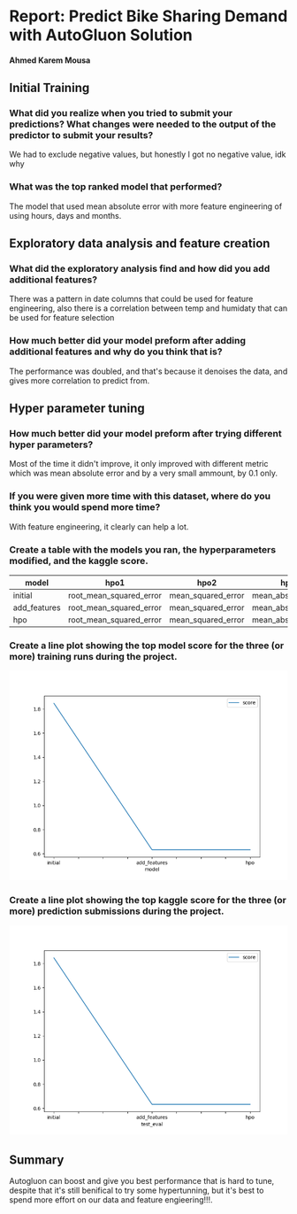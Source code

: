 # Report: Predict Bike Sharing Demand with AutoGluon Solution

#### Ahmed Karem Mousa

## Initial Training

### What did you realize when you tried to submit your predictions? What changes were needed to the output of the predictor to submit your results?

We had to exclude negative values, but honestly I got no negative value, idk why

### What was the top ranked model that performed?

The model that used mean absolute error with more feature engineering of using hours, days and months.

## Exploratory data analysis and feature creation

### What did the exploratory analysis find and how did you add additional features?

There was a pattern in date columns that could be used for feature engineering, also there is a correlation between temp and humidaty that can be used for feature selection

### How much better did your model preform after adding additional features and why do you think that is?

The performance was doubled, and that's because it denoises the data, and gives more correlation to predict from.

## Hyper parameter tuning

### How much better did your model preform after trying different hyper parameters?

Most of the time it didn't improve, it only improved with different metric which was mean absolute error and by a very small ammount, by 0.1 only.

### If you were given more time with this dataset, where do you think you would spend more time?

With feature engineering, it clearly can help a lot.

### Create a table with the models you ran, the hyperparameters modified, and the kaggle score.

| model        | hpo1                    | hpo2               | hpo3                | score   |
| ------------ | ----------------------- | ------------------ | ------------------- | ------- |
| initial      | root_mean_squared_error | mean_squared_error | mean_absolute_error | 1.83709 |
| add_features | root_mean_squared_error | mean_squared_error | mean_absolute_error | 0.63296 |
| hpo          | root_mean_squared_error | mean_squared_error | mean_absolute_error | 0.63296 |

### Create a line plot showing the top model score for the three (or more) training runs during the project.

![model_train_score.png](model_train_score.png)

### Create a line plot showing the top kaggle score for the three (or more) prediction submissions during the project.

![model_test_score.png](model_test_score.png)

## Summary

Autogluon can boost and give you best performance that is hard to tune, despite that it's still benifical to try some hypertunning, but it's best to spend more effort on our data and feature engieering!!!.
